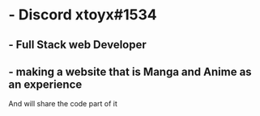 
# - Discord xtoyx#1534 
## - Full Stack web Developer

## - making a website that is Manga and Anime as an experience
And will share the code part of it
